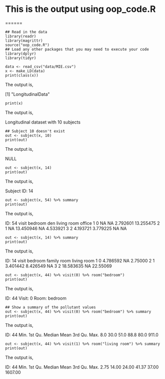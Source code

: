 # This is the output using oop_code.R
======
```{r}
## Read in the data
library(readr)
library(magrittr)
source("oop_code.R")
## Load any other packages that you may need to execute your code
library(dplyr)
library(tidyr)

data <- read_csv("data/MIE.csv")
x <- make_LD(data)
print(class(x))
```
The output is,

[1] "LongitudinalData"

```{r}
print(x)
```
The output is,

Longitudinal dataset with 10 subjects

```{r}
## Subject 10 doesn't exist
out <- subject(x, 10)
print(out)
```
The output is,

NULL

```{r}
out <- subject(x, 14)
print(out)
```
The output is,

Subject ID: 14

```{r}
out <- subject(x, 54) %>% summary
print(out)
```
The output is,

ID: 54 
  visit  bedroom       den living room    office
1     0       NA        NA    2.792601 13.255475
2     1       NA 13.450946          NA  4.533921
3     2 4.193721  3.779225          NA        NA

```{r}
out <- subject(x, 14) %>% summary
print(out)
```
The output is,

ID: 14 
  visit   bedroom family  room living room
1     0  4.786592           NA     2.75000
2     1  3.401442     8.426549          NA
3     2 18.583635           NA    22.55069

```{r}
out <- subject(x, 44) %>% visit(0) %>% room("bedroom")
print(out)
```
The output is,

ID: 44 
Visit: 0 
Room: bedroom 

```{r}
## Show a summary of the pollutant values
out <- subject(x, 44) %>% visit(0) %>% room("bedroom") %>% summary
print(out)
```
The output is,

ID: 44 
   Min. 1st Qu.  Median    Mean 3rd Qu.    Max. 
    8.0    30.0    51.0    88.8    80.0   911.0 

```{r}
out <- subject(x, 44) %>% visit(1) %>% room("living room") %>% summary
print(out)
```
The output is,

ID: 44 
   Min. 1st Qu.  Median    Mean 3rd Qu.    Max. 
   2.75   14.00   24.00   41.37   37.00 1607.00 
